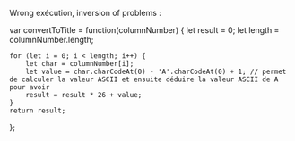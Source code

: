 Wrong exécution, inversion of problems : 

var convertToTitle = function(columnNumber) {
    let result = 0;
    let length = columnNumber.length;

    for (let i = 0; i < length; i++) {
        let char = columnNumber[i];
        let value = char.charCodeAt(0) - 'A'.charCodeAt(0) + 1; // permet de calculer la valeur ASCII et ensuite déduire la valeur ASCII de A pour avoir 
        result = result * 26 + value;
    }
    return result; 
};
